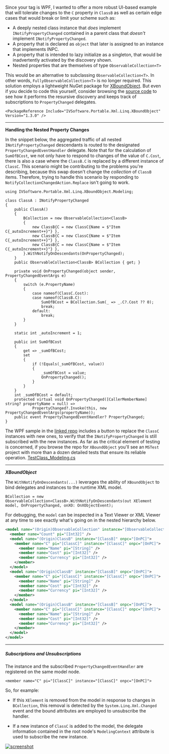 Since your tag is WPF, I wanted to offer a more robust UI-based example that will tolerate changes to the `C` property in `ClassB` as well as certain edge cases that would break or limit your scheme such as:

- A deeply nested class instance that _does_ implement `INotifyPropertyChanged` contained in a parent class that _doesn't_ implement `INotifyPropertyChanged`.
- A property that is declared as `object` that later is assigned to an instance that implements INPC.
- A property that is intended to lazy initialize as a singleton, that would be inadvertently activated by the discovery shown.
- Nested properties that are themselves of type `ObservableCollection<T>`

This would be an alternative to subclassing `ObservableCollection<T>`. In other words, `FullyObservableCollection<T>` is no longer required. This solution employs a lightweight NuGet package for [XBoundObject](https://www.nuget.org/packages/IVSoftware.Portable.Xml.Linq.XBoundObject). But even if you decide to code this yourself, consider browsing the [source code](https://github.com/IVSoftware/IVSoftware.Portable.Xml.Linq.XBoundObject.git) to see how it performs the resursive discovery and keeps track of subscriptions to `PropertyChanged` delegates.

`<PackageReference Include="IVSoftware.Portable.Xml.Linq.XBoundObject" Version="1.3.0" />`

___

**Handling the Nested Property Changes**

In the snippet below, the aggregated traffic of all nested `INotifyPropertyChanged` descendants is routed to the designated `PropertyChangedEventHandler` delegate. Note that for the calculation of `SumOfBCost`, we not only have to respond to changes of the value of `C.Cost`, there is also a case where the `ClassB.C` is replaced by a different instance of `ClassC`. This scenario might be contributing to the problems you're describing, because this swap doesn't change the _collection_ of `ClassB` items. Therefore, trying to handle this scenario by responding to `NotifyCollectionChangedAction.Replace` isn't going to work.

```
using IVSoftware.Portable.Xml.Linq.XBoundObject.Modeling;

class ClassA : INotifyPropertyChanged
{
    public ClassA() 
    {
        BCollection = new ObservableCollection<ClassB>
        {
            new ClassB{C = new ClassC{Name = $"Item C{_autoIncrement++}"} },
            new ClassB{C = new ClassC{Name = $"Item C{_autoIncrement++}"} },
            new ClassB{C = new ClassC{Name = $"Item C{_autoIncrement++}"} },
        }.WithNotifyOnDescendants(OnPropertyChanged);
    }
    public ObservableCollection<ClassB> BCollection { get; }

    private void OnPropertyChanged(object sender, PropertyChangedEventArgs e)
    {
        switch (e.PropertyName)
        {
            case nameof(ClassC.Cost):
            case nameof(ClassB.C):
                SumOfBCost = BCollection.Sum(_ => _.C?.Cost ?? 0);
                break;
            default:
                break;
        }
    }

    static int _autoIncrement = 1;

    public int SumOfBCost
    {
        get => _sumOfBCost;
        set
        {
            if (!Equals(_sumOfBCost, value))
            {
                _sumOfBCost = value;
                OnPropertyChanged();
            }
        }
    }
    int _sumOfBCost = default;
    protected virtual void OnPropertyChanged([CallerMemberName] string? propertyName = null) =>
            PropertyChanged?.Invoke(this, new PropertyChangedEventArgs(propertyName));
    public event PropertyChangedEventHandler? PropertyChanged;
}
```

The WPF sample in the [linked repo](https://github.com/IVSoftware/wpf-nested-observable.git) includes a button to replace the `ClassC` instances with new ones, to verify that the `INotifyPropertyChanged` is still subscribed with the new instances. As far as the critical element of testing is concerned, if you browse the repo for `XBoundObject` you'll see an `MSTest` project with more than a dozen detailed tests that ensure its reliable operation. [TestClass_Modeling.cs](https://github.com/IVSoftware/IVSoftware.Portable.Xml.Linq.XBoundObject/blob/master/MSTestProject/TestClass_Modeling.cs)

___

***XBoundObject***

The `WithNotifyOnDescendants(...)` leverages the ability of `XBoundObject` to bind delegates and instances to the runtime XML model.

`BCollection = new ObservableCollection<ClassB>.WithNotifyOnDescendants(out XElement model, OnPropertyChanged, onXO: OnXObjectEvent);`

For debugging, the `model` can be inspected in a Text Viewer or XML Viewer at any time to see exactly what's going on in the nested hierarchy below.

```xml
<model name="(Origin)ObservableCollection" instance="[ObservableCollection]" onpc="[OnPC]" context="[ModelingContext]">
  <member name="Count" pi="[Int32]" />
  <model name="(Origin)ClassB" instance="[ClassB]" onpc="[OnPC]">
    <member name="C" pi="[ClassC]" instance="[ClassC]" onpc="[OnPC]">
      <member name="Name" pi="[String]" />
      <member name="Cost" pi="[Int32]" />
      <member name="Currency" pi="[Int32]" />
    </member>
  </model>
  <model name="(Origin)ClassB" instance="[ClassB]" onpc="[OnPC]">
    <member name="C" pi="[ClassC]" instance="[ClassC]" onpc="[OnPC]">
      <member name="Name" pi="[String]" />
      <member name="Cost" pi="[Int32]" />
      <member name="Currency" pi="[Int32]" />
    </member>
  </model>
  <model name="(Origin)ClassB" instance="[ClassB]" onpc="[OnPC]">
    <member name="C" pi="[ClassC]" instance="[ClassC]" onpc="[OnPC]">
      <member name="Name" pi="[String]" />
      <member name="Cost" pi="[Int32]" />
      <member name="Currency" pi="[Int32]" />
    </member>
  </model>
</model>
```
___

##### Subscriptions and Unsubscriptions

The instance and the subscribed `PropertyChangedEventHandler` are registered on the same model node.

`<member name="C" pi="[ClassC]" instance="[ClassC]" onpc="[OnPC]">`

So, for example:

- If this `XElement` is removed from the model in response to changes in `BCollection`, this removal is detected by the `System.Linq.Xml.Changed` event and the bound attributes are employed to unsubscribe the handler.

- If a new instance of `ClassC` is added to the model, the delegate information contained in the root node's `ModelingContext` attribute is used to subscribe the new instance.



[![screenshot][1]][1]


  [1]: https://i.sstatic.net/65g1zRRB.png